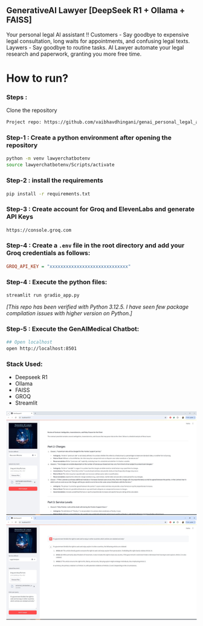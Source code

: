 ## GenerativeAI Lawyer [DeepSeek R1 + Ollama + FAISS]
Your personal legal AI assistant !!
Customers - Say goodbye to expensive legal consultation, long waits for appointments, and confusing legal texts. 
Laywers - Say goodbye to routine tasks. AI Lawyer automate your legal research and paperwork, granting you more free time.


# How to run?
### Steps :

Clone the repository

```bash
Project repo: https://github.com/vaibhavdhingani/genai_personal_legal_assistant_deepkeekr1_ollama_faiss.git
```

### Step-1 : Create a python environment after opening the repository
```bash
python -m venv lawyerchatbotenv
source lawyerchatbotenv/Scripts/activate
```

### Step-2 : install the requirements
```bash
pip install -r requirements.txt
```

### Step-3 : Create account for Groq and ElevenLabs and generate API Keys
```bash
https://console.groq.com
```

### Step-4 : Create a `.env` file in the root directory and add your Groq credentials as follows:
```ini
GROQ_API_KEY = "xxxxxxxxxxxxxxxxxxxxxxxxxxxxx"
```

### Step-4 : Execute the python files:
```bash
streamlit run gradio_app.py
```
_[This repo has been verified with Python 3.12.5. I have seen few package compilation issues with higher version on Python.]_

### Step-5 : Execute the GenAIMedical Chatbot:
```bash
## Open localhost
open http://localhost:8501
```

### Stack Used:
- Deepseek R1
- Ollama
- FAISS
- GROQ
- Streamlit


![alt text](GenAILawyerUI_DocReview.jpg)
![alt text](GenAILawyerUI_LegalAnalysis.jpg)